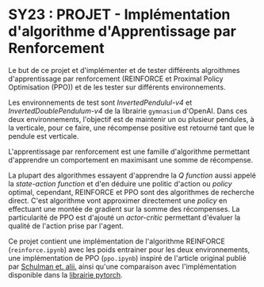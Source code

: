# SY23 : PROJET - Implémentation d'algorithme d'Apprentissage par Renforcement

Le but de ce projet et d'implémenter et de tester différents algroithmes d'apprentissage par renforcement (REINFORCE et Proximal Policy Optimisation (PPO)) et de les tester sur différents environnements.

Les environnements de test sont *InvertedPendulul-v4* et *InvertedDoublePendulum-v4* de la librairie `gymnasium` d'OpenAI. Dans ces deux environnements, l'objectif est de maintenir un ou plusieur pendules, à la verticale, pour ce faire, une récompense positive est retourné tant que le pendule est verticale.

L'apprentissage par renforcement est une famille d'algorithme permettant d'apprendre un comportement en maximisant une somme de récompense.

La plupart des algorithmes essayent d'apprendre la *Q function* aussi appelé la *state-action function* et d'en déduire une politic d'action ou *policy* optimal, cependant, REINFORCE et PPO sont des algorithmes de recherche direct. C'est algorithme vont approximer directement une *policy* en effectuant une montée de gradient sur la somme des récompenses. La particularité de PPO est d'ajouté un *actor-critic* permettant d'évaluer la qualité de l'action prise par l'agent.

Ce projet contient une implémentation de l'algorithme REINFORCE (`reinforce.ipynb`) avec les poids entrainer pour les deux environnements, une implémentation de PPO (`ppo.ipynb`) inspiré de l'article original publié par [Schulman et. alii.](https://arxiv.org/pdf/1707.06347.pdf) ainsi qu'une comparaison avec l'implémentation disponible dans la [librairie pytorch](https://pytorch.org/rl/tutorials/coding_ppo.html).